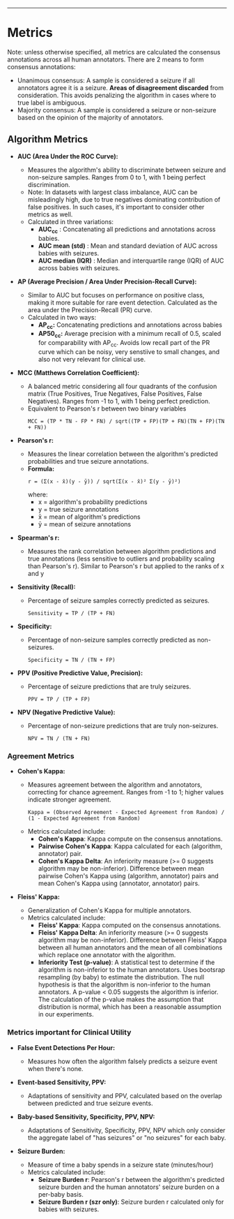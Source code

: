 ***

# Metrics

Note: unless otherwise specified, all metrics are calculated the consensus annotations across all human annotators. There are 2 means to form consensus annotations:
* Unanimous consensus: A sample is considered a seizure if all annotators agree it is a seizure. **Areas of disagreement discarded** from consideration. This avoids penalizing the algorithm in cases where to true label is ambiguous.
* Majority consensus: A sample is considered a seizure or non-seizure based on the opinion of the majority of annotators.


## Algorithm Metrics

* **AUC (Area Under the ROC Curve):**
    * Measures the algorithm's ability to discriminate between seizure and non-seizure samples. Ranges from 0 to 1, with 1 being perfect discrimination.
    * Note: In datasets with largest class imbalance, AUC can be misleadingly high, due to true negatives dominating contribution of false positives. In such cases, it's important to consider other metrics as well.
    * Calculated in three variations:
        * **AUC<sub>cc</sub>** : Concatenating all predictions and annotations across babies.
        * **AUC mean (std)** : Mean and standard deviation of AUC across babies with seizures.
        * **AUC median (IQR)** : Median and interquartile range (IQR) of AUC across babies with seizures.

* **AP (Average Precision / Area Under Precision-Recall Curve):**
    * Similar to AUC but focuses on performance on positive class, making it more suitable for rare event detection. Calculated as the area under the Precision-Recall (PR) curve.
    * Calculated in two ways:
        * **AP<sub>cc</sub>:** Concatenating predictions and annotations across babies
        * **AP50<sub>cc</sub>:** Average precision with a minimum recall of 0.5, scaled for comparability with AP<sub>cc</sub>. Avoids low recall part of the PR curve which can be noisy, very senstiive to small changes, and also not very relevant for clinical use.

* **MCC (Matthews Correlation Coefficient):**
    * A balanced metric considering all four quadrants of the confusion matrix (True Positives, True Negatives, False Positives, False Negatives). Ranges from -1 to 1, with 1 being perfect prediction.
    * Equivalent to Pearson's r between two binary variables
      ```
      MCC = (TP * TN - FP * FN) / sqrt((TP + FP)(TP + FN)(TN + FP)(TN + FN))
      ```

* **Pearson's r:**
    * Measures the linear correlation between the algorithm's predicted probabilities and  true seizure annotations.
    * **Formula:**
      ```
      r = (Σ(x - x̄)(y - ȳ)) / sqrt(Σ(x - x̄)² Σ(y - ȳ)²)
      ```
      where:
        * x = algorithm's probability predictions
        * y = true seizure annotations
        * x̄ = mean of algorithm's predictions
        * ȳ = mean of seizure annotations

* **Spearman's r:**
    * Measures the rank correlation between algorithm predictions and true annotations (less sensitive to outliers and probability scaling than Pearson's r). Similar to Pearson's r but applied to the ranks of x and y

* **Sensitivity (Recall):**
    * Percentage of seizure samples correctly predicted as seizures.
      ```
      Sensitivity = TP / (TP + FN)
      ```

* **Specificity:**
    * Percentage of non-seizure samples correctly predicted as non-seizures.
      ```
      Specificity = TN / (TN + FP)
      ```

* **PPV (Positive Predictive Value, Precision):**
    * Percentage of seizure predictions that are truly seizures.
      ```
      PPV = TP / (TP + FP)
      ```

* **NPV (Negative Predictive Value):**
    * Percentage of non-seizure predictions that are truly non-seizures.
      ```
      NPV = TN / (TN + FN)
      ```

### Agreement Metrics

* **Cohen's Kappa:**
    * Measures agreement between the algorithm and annotators, correcting for chance agreement. Ranges from -1 to 1; higher values indicate stronger agreement.
      ```
      Kappa = (Observed Agreement - Expected Agreement from Random) / (1 - Expected Agreement from Random)
      ```
    * Metrics calculated include:
        * **Cohen's Kappa**: Kappa compute on the consensus annotations.
        * **Pairwise Cohen's Kappa**: Kappa calculated for each (algorithm, annotator) pair.
        * **Cohen's Kappa Delta**: An inferiority measure (>= 0 suggests algorithm may be non-inferior). Difference between mean pairwise Cohen's Kappa using (algorithm, annotator) pairs and mean Cohen's Kappa using (annotator, annotator) pairs.

* **Fleiss' Kappa:**
    * Generalization of Cohen's Kappa for multiple annotators.
    * Metrics calculated include:
        * **Fleiss' Kappa**: Kappa computed on the consensus annotations.
        * **Fleiss' Kappa Delta**: An inferiority measure (>= 0 suggests algorithm may be non-inferior). Difference between Fleiss' Kappa between all human annotators and the mean of all combinations which replace one annotator with the algorithm.
        * **Inferiority Test (p-value)**: A statistical test to determine if the algorithm is non-inferior to the human annotators. Uses bootsrap resampling (by baby) to estimate the distribution. The null hypothesis is that the algorithm is non-inferior to the human annotators. A p-value < 0.05 suggests the algorithm is inferior. The calculation of the p-value makes the assumption that distribution is normal, which has been a reasonable assumption in our experiments.

### Metrics important for Clinical Utility

* **False Event Detections Per Hour:**
   * Measures how often the algorithm falsely predicts a seizure event when there's none.

* **Event-based Sensitivity, PPV:**
   * Adaptations of sensitivity and PPV, calculated based on the overlap between predicted and true seizure events.

* **Baby-based Sensitivity, Specificity, PPV, NPV:**
   * Adaptations of Sensitivity, Specificity, PPV, NPV which only consider the aggregate label of "has seizures" or "no seizures" for each baby.

* **Seizure Burden:**
    * Measure of time a baby spends in a seizure state (minutes/hour)
    * Metrics calculated include:
        * **Seizure Burden r**: Pearson's r between the algorithm's predicted seizure burden and the human annotators' seizure burden on a per-baby basis.
        * **Seizure Burden r (szr only)**: Seizure burden r calculated only for babies with seizures.
